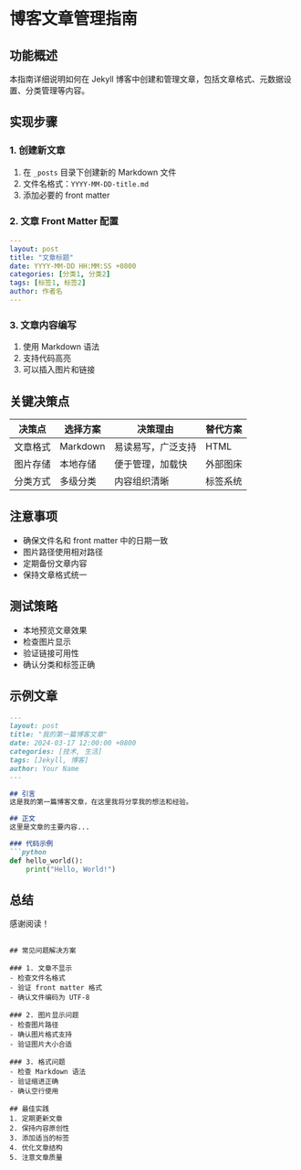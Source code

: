 # 博客文章管理指南

## 功能概述
本指南详细说明如何在 Jekyll 博客中创建和管理文章，包括文章格式、元数据设置、分类管理等内容。

## 实现步骤

### 1. 创建新文章
1. 在 `_posts` 目录下创建新的 Markdown 文件
2. 文件名格式：`YYYY-MM-DD-title.md`
3. 添加必要的 front matter

### 2. 文章 Front Matter 配置
```yaml
---
layout: post
title: "文章标题"
date: YYYY-MM-DD HH:MM:SS +0800
categories: [分类1, 分类2]
tags: [标签1, 标签2]
author: 作者名
---
```

### 3. 文章内容编写
1. 使用 Markdown 语法
2. 支持代码高亮
3. 可以插入图片和链接

## 关键决策点
| 决策点 | 选择方案 | 决策理由 | 替代方案 |
|-------|---------|---------|---------|
| 文章格式 | Markdown | 易读易写，广泛支持 | HTML |
| 图片存储 | 本地存储 | 便于管理，加载快 | 外部图床 |
| 分类方式 | 多级分类 | 内容组织清晰 | 标签系统 |

## 注意事项
- 确保文件名和 front matter 中的日期一致
- 图片路径使用相对路径
- 定期备份文章内容
- 保持文章格式统一

## 测试策略
- 本地预览文章效果
- 检查图片显示
- 验证链接可用性
- 确认分类和标签正确

## 示例文章
```markdown
---
layout: post
title: "我的第一篇博客文章"
date: 2024-03-17 12:00:00 +0800
categories: [技术, 生活]
tags: [Jekyll, 博客]
author: Your Name
---

## 引言
这是我的第一篇博客文章，在这里我将分享我的想法和经验。

## 正文
这里是文章的主要内容...

### 代码示例
```python
def hello_world():
    print("Hello, World!")
```

## 总结
感谢阅读！
```

## 常见问题解决方案

### 1. 文章不显示
- 检查文件名格式
- 验证 front matter 格式
- 确认文件编码为 UTF-8

### 2. 图片显示问题
- 检查图片路径
- 确认图片格式支持
- 验证图片大小合适

### 3. 格式问题
- 检查 Markdown 语法
- 验证缩进正确
- 确认空行使用

## 最佳实践
1. 定期更新文章
2. 保持内容原创性
3. 添加适当的标签
4. 优化文章结构
5. 注意文章质量 